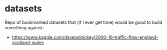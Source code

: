 # datasets
Repo of bookmarked datasets that (if I ever get time) would be good to build something against:

- https://www.kaggle.com/daveianhickey/2000-16-traffic-flow-england-scotland-wales
